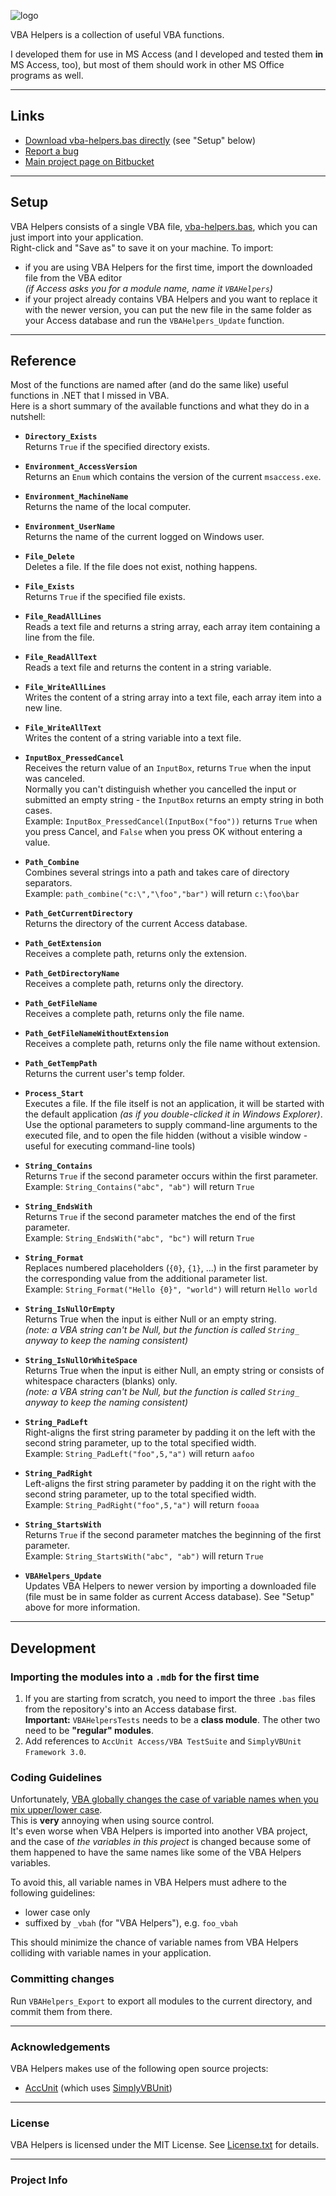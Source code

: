 ![logo](https://bitbucket.org/christianspecht/vba-helpers/raw/tip/img/logo128x128.png)

VBA Helpers is a collection of useful VBA functions.

I developed them for use in MS Access (and I developed and tested them **in** MS Access, too), but most of them should work in other MS Office programs as well.

---

## Links

- [Download vba-helpers.bas directly](https://bitbucket.org/christianspecht/vba-helpers/raw/tip/vba-helpers.bas) (see "Setup" below)
- [Report a bug](https://bitbucket.org/christianspecht/vba-helpers/issues/new)
- [Main project page on Bitbucket](https://bitbucket.org/christianspecht/vba-helpers)

---

## Setup

VBA Helpers consists of a single VBA file, [vba-helpers.bas](https://bitbucket.org/christianspecht/vba-helpers/raw/tip/vba-helpers.bas), which you can just import into your application.  
Right-click and "Save as" to save it on your machine. To import:

- if you are using VBA Helpers for the first time, import the downloaded file from the VBA editor  
*(if Access asks you for a module name, name it `VBAHelpers`)*
- if your project already contains VBA Helpers and you want to replace it with the newer version, you can put the new file in the same folder as your Access database and run the `VBAHelpers_Update` function.

---

## Reference

Most of the functions are named after (and do the same like) useful functions in .NET that I missed in VBA.  
Here is a short summary of the available functions and what they do in a nutshell:

- **`Directory_Exists`**  
Returns `True` if the specified directory exists.

- **`Environment_AccessVersion`**  
Returns an `Enum` which contains the version of the current `msaccess.exe`.

- **`Environment_MachineName`**  
Returns the name of the local computer.

- **`Environment_UserName`**   
Returns the name of the current logged on Windows user.

- **`File_Delete`**  
Deletes a file. If the file does not exist, nothing happens.

- **`File_Exists`**  
Returns `True` if the specified file exists.

- **`File_ReadAllLines`**  
Reads a text file and returns a string array, each array item containing a line from the file.

- **`File_ReadAllText`**  
Reads a text file and returns the content in a string variable.

- **`File_WriteAllLines`**  
Writes the content of a string array into a text file, each array item into a new line.

- **`File_WriteAllText`**  
Writes the content of a string variable into a text file.

- **`InputBox_PressedCancel`**  
Receives the return value of an `InputBox`, returns `True` when the input was canceled.  
Normally you can't distinguish whether you cancelled the input or submitted an empty string - the `InputBox` returns an empty string in both cases.  
Example: `InputBox_PressedCancel(InputBox("foo"))` returns `True` when you press Cancel, and `False` when you press OK without entering a value.

- **`Path_Combine`**  
Combines several strings into a path and takes care of directory separators.  
Example: `path_combine("c:\","\foo","bar")` will return `c:\foo\bar`

- **`Path_GetCurrentDirectory`**  
Returns the directory of the current Access database.

- **`Path_GetExtension`**  
Receives a complete path, returns only the extension.

- **`Path_GetDirectoryName`**  
Receives a complete path, returns only the directory.

- **`Path_GetFileName`**  
Receives a complete path, returns only the file name.

- **`Path_GetFileNameWithoutExtension`**  
Receives a complete path, returns only the file name without extension.

- **`Path_GetTempPath`**  
Returns the current user's temp folder.

- **`Process_Start`**  
Executes a file. If the file itself is not an application, it will be started with the default application *(as if you double-clicked it in Windows Explorer)*.  
Use the optional parameters to supply command-line arguments to the executed file, and to open the file hidden (without a visible window - useful for executing command-line tools)

- **`String_Contains`**  
Returns `True` if the second parameter occurs within the first parameter.  
Example: `String_Contains("abc", "ab")` will return `True`

- **`String_EndsWith`**  
Returns `True` if the second parameter matches the end of the first parameter.  
Example: `String_EndsWith("abc", "bc")` will return `True`

- **`String_Format`**  
Replaces numbered placeholders (`{0}`, `{1}`, ...) in the first parameter by the corresponding value from the additional parameter list.  
Example: `String_Format("Hello {0}", "world")` will return `Hello world`

- **`String_IsNullOrEmpty`**  
Returns True when the input is either Null or an empty string.  
*(note: a VBA string can't be Null, but the function is called `String_` anyway to keep the naming consistent)*

- **`String_IsNullOrWhiteSpace`**  
Returns True when the input is either Null, an empty string or consists of whitespace characters (blanks) only.  
*(note: a VBA string can't be Null, but the function is called `String_` anyway to keep the naming consistent)*

- **`String_PadLeft`**  
Right-aligns the first string parameter by padding it on the left with the second string parameter, up to the total specified width.  
Example: `String_PadLeft("foo",5,"a")` will return `aafoo`

- **`String_PadRight`**  
Left-aligns the first string parameter by padding it on the right with the second string parameter, up to the total specified width.  
Example: `String_PadRight("foo",5,"a")` will return `fooaa`

- **`String_StartsWith`**  
Returns `True` if the second parameter matches the beginning of the first parameter.  
Example: `String_StartsWith("abc", "ab")` will return `True`

- **`VBAHelpers_Update`**  
Updates VBA Helpers to newer version by importing a downloaded file (file must be in same folder as current Access database). See "Setup" above for more information.

---

## Development

### Importing the modules into a `.mdb` for the first time

1. If you are starting from scratch, you need to import the three `.bas` files from the repository's into an Access database first.  
**Important:** `VBAHelpersTests` needs to be a **class module**. The other two need to be **"regular" modules**.
2. Add references to `AccUnit Access/VBA TestSuite` and `SimplyVBUnit Framework 3.0`.


### Coding Guidelines

Unfortunately, [VBA globally changes the case of variable names when you mix upper/lower case](http://stackoverflow.com/q/4852735/6884).  
This is **very** annoying when using source control.  
It's even worse when VBA Helpers is imported into another VBA project, and the case of *the variables in this project* is changed because some of them happened to have the same names like some of the VBA Helpers variables.

To avoid this, all variable names in VBA Helpers must adhere to the following guidelines:

- lower case only
- suffixed by `_vbah` (for "VBA Helpers"), e.g. `foo_vbah`

This should minimize the chance of variable names from VBA Helpers colliding with variable names in your application.
 

### Committing changes

Run `VBAHelpers_Export` to export all modules to the current directory, and commit them from there.

---

### Acknowledgements

VBA Helpers makes use of the following open source projects:

- [AccUnit](http://accunit.access-codelib.net/) (which uses [SimplyVBUnit](http://sourceforge.net/projects/simplyvbunit/))

<a name="license"></a>

---

### License

VBA Helpers is licensed under the MIT License. See [License.txt](https://bitbucket.org/christianspecht/vba-helpers/raw/tip/license.txt) for details.

---

### Project Info

<script type="text/javascript" src="http://www.ohloh.net/p/603791/widgets/project_basic_stats.js"></script>
